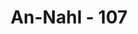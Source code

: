 ---
title: "An-Nahl - 107"
no: 107
arabic_no: ١٠٧
ayah: ذٰلِكَ بِاَنَّهُمُ اسْتَحَبُّوا الْحَيٰوةَ الدُّنْيَا عَلَى الْاٰخِرَةِۙ وَاَنَّ اللّٰهَ لَا يَهْدِى الْقَوْمَ الْكٰفِرِيْنَ 
translation: "Yang demikian itu disebabkan karena mereka lebih mencintai kehidupan di dunia daripada akhirat, dan Allah tidak memberi petunjuk kepada kaum yang kafir."
tafsir: "Dalam ayat ini, dijelaskan sebab-sebab kemurkaan Allah kepada mereka yang benar-benar kembali kepada kekafiran, sesudah beriman. Mereka dianggap lebih mengutamakan kehidupan dunia daripada kehidupan akhirat dengan segala kenikmatan yang dijanjikan Allah bagi orang-orang yang benar-benar beriman dan sudah teruji keimanannya dengan berbagai cobaan dan fitnah di dunia. Allah tidak akan memberikan hidayah-Nya bagi orang yang murtad, bukan karena terpaksa. Di akhirat mereka mendapatkan siksaan yang pedih. \n\nAllah tidak akan memberi taufik kepada orang yang ingkar kepada ayat-ayatnya, dan orang yang telah sengaja menghilangkan kesediaan jiwanya untuk menerima kebaikan lalu menukarkannya dengan dosa dan kejahatan."
---